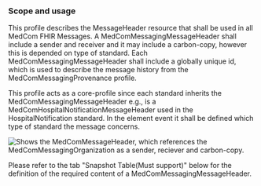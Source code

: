 ### Scope and usage 

This profile describes the MessageHeader resource that shall be used in all MedCom FHIR Messages. A MedComMessagingMessageHeader shall include a sender and receiver and it may include a carbon-copy, however this is depended on type of standard. Each MedComMessagingMessageHeader shall include a globally unique id, which is used to describe the message history from the MedComMessagingProvenance profile. 

This profile acts as a core-profile since each standard inherits the MedComMessagingMessageHeader e.g., is a MedComHospitalNotificationMessageHeader used in the HospitalNotification standard. In the element event it shall be defined which type of standard the message concerns.

<img alt="Shows the MedComMessageHeader, which references the MedComMessagingOrganization as a sender, reciever and carbon-copy." src="./MedComMessageHeader.png" style="float:none; display:block; margin-left:auto; margin-right:auto;" />

Please refer to the tab "Snapshot Table(Must support)" below for the definition of the required content of a MedComMessagingMessageHeader.
